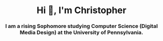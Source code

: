 <h1 align="center">Hi 👋, I'm Christopher</h1>
<h3 align="center">I am a rising Sophomore studying Computer Science (Digital Media Design) at the University of Pennsylvania.</h3>

<!--
**cj-yuen/cj-yuen** is a ✨ _special_ ✨ repository because its `README.md` (this file) appears on your GitHub profile.

Here are some ideas to get you started:

- 🔭 I’m currently working on ...
- 🌱 I’m currently learning ...
- 👯 I’m looking to collaborate on ...
- 🤔 I’m looking for help with ...
- 💬 Ask me about ...
- 📫 How to reach me: ...
- 😄 Pronouns: ...
- ⚡ Fun fact: ...
-->
